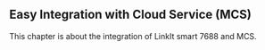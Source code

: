 ## Easy Integration with Cloud Service (MCS)

This chapter is about the integration of LinkIt smart 7688 and MCS.

